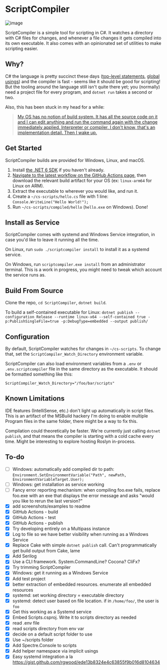 # ScriptCompiler

![image](https://user-images.githubusercontent.com/26268125/150707633-82eb85fd-3247-450f-b918-879c41ac4090.png)

ScriptCompiler is a simple tool for scripting in C#. It watches a directory with C# files for changes, and whenever a file changes it gets compiled into its own executable. It also comes with an opinionated set of utilities to make scripting easier.

## Why?

C# the language is pretty succinct these days ([top-level statements](https://docs.microsoft.com/en-us/dotnet/csharp/fundamentals/program-structure/top-level-statements), [global usings](https://www.hanselman.com/blog/implicit-usings-in-net-6)) and the compiler is fast - seems like it should be good for scripting! But the tooling around the language still isn't quite there yet; you (normally) need a project file for every program, and `dotnet run` takes a second or two.

Also, this has been stuck in my head for a while:

> [My OS has no notion of build system. It has all the source code on it and I can edit anything and run the command again with the change immediately applied. Interpreter or compiler, I don't know, that's an implementation detail. Then I wake up.](https://twitter.com/davidcrawshaw/status/1300614954865876992?s=20)

## Get Started

ScriptCompiler builds are provided for Windows, Linux, and macOS.

1. Install [the .NET 6 SDK](https://dotnet.microsoft.com/en-us/download/dotnet/6.0) if you haven't already.
2. [Navigate to the latest workflow on the GitHub Actions page](https://github.com/rgwood/ScriptCompiler/actions), then download the relevant build artifact for your OS (ex: `linux-arm64` for Linux on ARM).
3. Extract the executable to wherever you would like, and run it.
4. Create a `~/cs-scripts/hello.cs` file with 1 line: `Console.WriteLine("Hello World!");`
5. Run `~/cs-scripts/compiled/hello` (`hello.exe` on Windows). Done!

## Install as Service

ScriptCompiler comes with systemd and Windows Service integration, in case you'd like to leave it running all the time.

On Linux, run `sudo ./scriptcompiler install` to install it as a systemd service.

On Windows, run `scriptcompiler.exe install` from an administrator terminal. This is a work in progress, you might need to tweak which account the service runs as.

## Build From Source

Clone the repo, `cd ScriptCompiler`, `dotnet build`.

To build a self-contained executable for Linux: `dotnet publish --configuration Release --runtime linux-x64 --self-contained true -p:PublishSingleFile=true -p:DebugType=embedded --output publish/`

## Configuration

By default, ScriptCompiler watches for changes in `~/cs-scripts`. To change that, set the `ScriptCompiler_Watch_Directory` environment variable.

ScriptCompiler can also load environment variables from a `.env` or `.env.scriptcompiler` file in the same directory as the executable. It should be formatted something like this:

```
ScriptCompiler_Watch_Directory="/foo/bar/scripts"
```

## Known Limitations

IDE features (IntelliSense, etc.) don't light up automatically in script files. This is an artifact of the MSBuild hackery I'm doing to enable multiple Program files in the same folder, there might be a way to fix this.

Compilation could theoretically be faster. We're currently just calling `dotnet publish`, and that means the compiler is starting with a cold cache every time. Might be interesting to explore hosting Roslyn in-process.

## To-do

- [ ] Windows: automatically add compiled dir to path: `Environment.SetEnvironmentVariable("Path", newPath, EnvironmentVariableTarget.User);`
- [ ] Windows: get installation as service working
- [ ] Fancy error reporting mechanism: when compiling foo.exe fails, replace foo.exe with an exe that displays the error message and asks "would you like to rerun the last version?"
- [x] add screenshots/examples to readme
- [x] GitHub Actions - build
- [x] GitHub Actions - test
- [x] GitHub Actions - publish
- [x] Try developing entirely on a Multipass instance
- [x] Log to file so we have better visibility when running as a Windows Service
- [x] Replace Cake with simple `dotnet publish` call. Can't programmatically get build output from Cake, lame
- [x] Add Serilog
- [x] Use a CLI framework. System.CommandLine? Cocona? CliFx?
- [x] Try trimming ScriptCompiler
- [x] Windows: get it running as a Windows Service
- [x] Add test project
- [x] better extraction of embedded resources. enumerate all embedded resources
- [x] systemd: set working directory = executable directory
- [x] systemd: detect user based on file location. if in `/home/foo/`, the user is `foo`
- [x] Get this working as a Systemd service
- [x] Embed Scripts.csproj. Write it to scripts directory as needed
- [x] read .env file
- [x] read scripts directory from env var
- [x] decide on a default script folder to use
- [x] Use ~/scripts folder
- [x] Add Spectre.Console to scripts
- [x] Add helper namespace via implicit usings
- [x] Easy systemd integration a la https://gist.github.com/rgwood/ede13b8324e4c63855f9b016d8104634
